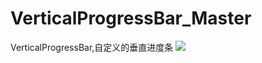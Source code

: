 # VerticalProgressBar_Master
VerticalProgressBar,自定义的垂直进度条
![](http://img.blog.csdn.net/20170523145016554?watermark/2/text/aHR0cDovL2Jsb2cuY3Nkbi5uZXQvdTAxMzk0MjU0OA==/font/5a6L5L2T/fontsize/400/fill/I0JBQkFCMA==/dissolve/70/gravity/SouthEast)
